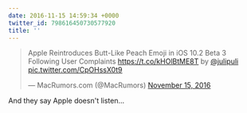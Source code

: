 ```yaml
---
date: 2016-11-15 14:59:34 +0000
twitter_id: 798616450730577920
title: ''
---
```


<blockquote class="twitter-tweet"><p lang="en" dir="ltr">Apple Reintroduces Butt-Like Peach Emoji in iOS 10.2 Beta 3 Following User Complaints <a href="https://t.co/kHOlBtME8T">https://t.co/kHOlBtME8T</a> by <a href="https://twitter.com/julipuli?ref_src=twsrc%5Etfw">@julipuli</a> <a href="https://t.co/CpOHssX0t9">pic.twitter.com/CpOHssX0t9</a></p>&mdash; MacRumors.com (@MacRumors) <a href="https://twitter.com/MacRumors/status/798614787164815360?ref_src=twsrc%5Etfw">November 15, 2016</a></blockquote>
<script async src="https://platform.twitter.com/widgets.js" charset="utf-8"></script>

And they say Apple doesn't listen...

